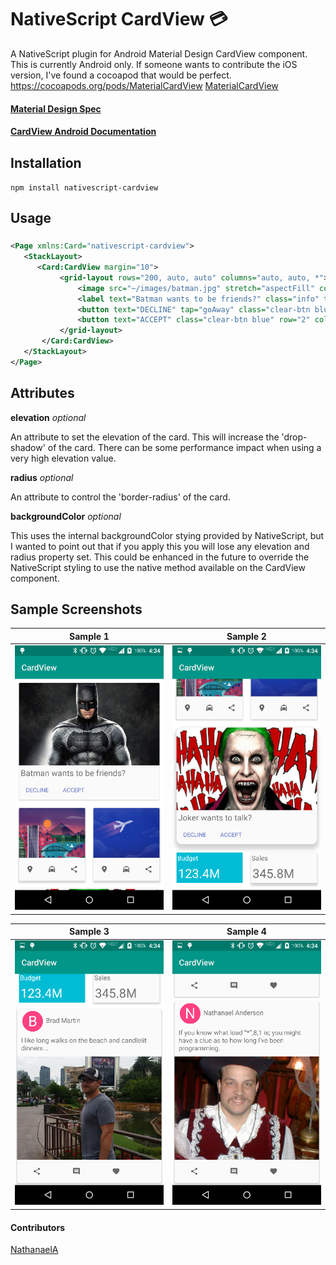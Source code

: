 ﻿# NativeScript CardView :credit_card:

A NativeScript plugin for Android Material Design CardView component. This is currently Android only. If someone wants to contribute the iOS version, I've found a cocoapod that would be perfect. https://cocoapods.org/pods/MaterialCardView [MaterialCardView](https://cocoapods.org/pods/MaterialCardView)

#### [Material Design Spec](https://www.google.com/design/spec/components/cards.html)
#### [CardView Android Documentation](http://developer.android.com/intl/zh-tw/reference/android/support/v7/widget/CardView.html) 

## Installation
`npm install nativescript-cardview`

## Usage

###
```XML
<Page xmlns:Card="nativescript-cardview">
   <StackLayout>     
      <Card:CardView margin="10">
           <grid-layout rows="200, auto, auto" columns="auto, auto, *">
               <image src="~/images/batman.jpg" stretch="aspectFill" colSpan="3" row="0" />
               <label text="Batman wants to be friends?" class="info" textWrap="true" row="1" colSpan="3" />          
               <button text="DECLINE" tap="goAway" class="clear-btn blue" row="2" col="0" />
               <button text="ACCEPT" class="clear-btn blue" row="2" col="1" />
           </grid-layout>
       </Card:CardView>
   </StackLayout>
</Page>
```

## Attributes
**elevation** *optional*

 An attribute to set the elevation of the card. This will increase the 'drop-shadow' of the card.
There can be some performance impact when using a very high elevation value.

**radius** *optional*

An attribute to control the 'border-radius' of the card.

**backgroundColor** *optional*

This uses the internal backgroundColor stying provided by NativeScript, but I wanted to point out that if you apply this
you will lose any elevation and radius property set. This could be enhanced in the future to override the NativeScript styling
to use the native method available on the CardView component.


## Sample Screenshots

Sample 1 |  Sample 2
-------- | ---------
![Sample1](sample_card1.png) | ![Sample2](sample_card2.png)

Sample 3 | Sample 4
-------- | -------
![Sample3](sample_card3.png) | ![Sample4](sample_card4.png)


#### Contributors
[NathanaelA](https://github.com/NathanaelA)
